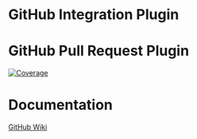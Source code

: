 GitHub Integration Plugin
==========================

# GitHub Pull Request Plugin
[![Coverage](https://img.shields.io/sonar/http/sonar.lanwen.ru/org.jenkins-ci.plugins:github-pullrequest/coverage.svg?style=flat)](http://sonar.lanwen.ru/dashboard/index?id=org.jenkins-ci.plugins:github-pullrequest)

# Documentation

[GitHub Wiki](https://github.com/jenkinsci/github-integration-plugin/wiki)
